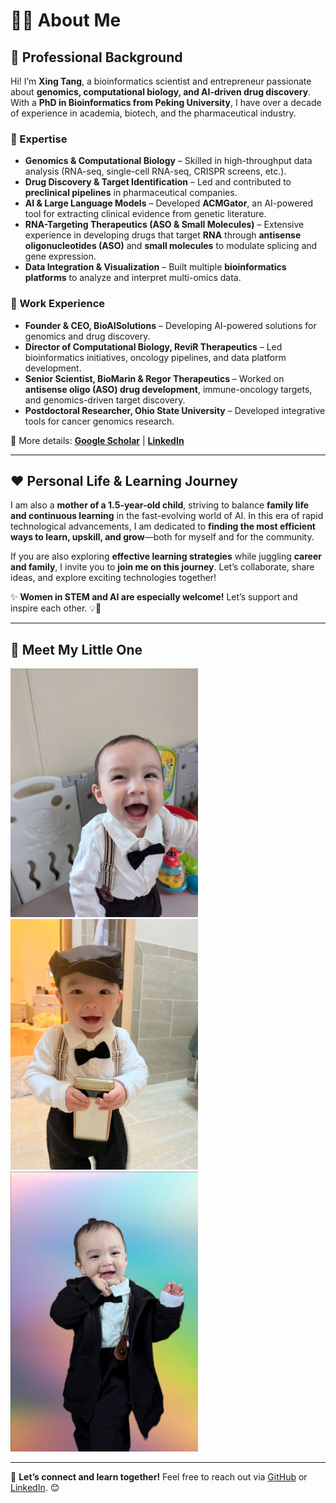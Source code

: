 # 👩‍💻 About Me  

## 🚀 Professional Background  

Hi! I’m **Xing Tang**, a bioinformatics scientist and entrepreneur passionate about **genomics, computational biology, and AI-driven drug discovery**. With a **PhD in Bioinformatics from Peking University**, I have over a decade of experience in academia, biotech, and the pharmaceutical industry.  

### 🔬 Expertise  
- **Genomics & Computational Biology** – Skilled in high-throughput data analysis (RNA-seq, single-cell RNA-seq, CRISPR screens, etc.).  
- **Drug Discovery & Target Identification** – Led and contributed to **preclinical pipelines** in pharmaceutical companies.  
- **AI & Large Language Models** – Developed **ACMGator**, an AI-powered tool for extracting clinical evidence from genetic literature.  
- **RNA-Targeting Therapeutics (ASO & Small Molecules)** – Extensive experience in developing drugs that target **RNA** through **antisense oligonucleotides (ASO)** and **small molecules** to modulate splicing and gene expression.  
- **Data Integration & Visualization** – Built multiple **bioinformatics platforms** to analyze and interpret multi-omics data.  

### 💼 Work Experience  
- **Founder & CEO, BioAISolutions** – Developing AI-powered solutions for genomics and drug discovery.  
- **Director of Computational Biology, ReviR Therapeutics** – Led bioinformatics initiatives, oncology pipelines, and data platform development.  
- **Senior Scientist, BioMarin & Regor Therapeutics** – Worked on **antisense oligo (ASO) drug development**, immune-oncology targets, and genomics-driven target discovery.  
- **Postdoctoral Researcher, Ohio State University** – Developed integrative tools for cancer genomics research.  

📌 More details: **[Google Scholar](https://scholar.google.com/citations?hl=en&user=F9arEIMAAAAJ)** | **[LinkedIn](https://www.linkedin.com/in/xing-tang-b021aa6a/)**  

---

## ❤️ Personal Life & Learning Journey  

I am also a **mother of a 1.5-year-old child**, striving to balance **family life and continuous learning** in the fast-evolving world of AI. In this era of rapid technological advancements, I am dedicated to **finding the most efficient ways to learn, upskill, and grow**—both for myself and for the community.  

If you are also exploring **effective learning strategies** while juggling **career and family**, I invite you to **join me on this journey**. Let’s collaborate, share ideas, and explore exciting technologies together!  

✨ **Women in STEM and AI are especially welcome!** Let’s support and inspire each other. 💡💪  

---

## 🍼 Meet My Little One  

<img src="https://github.com/XingTang2014/blog/blob/main/images/personal/baby_1.jpeg" alt="Baby Photo 1" width="300"/>  

<img src="https://github.com/XingTang2014/blog/blob/main/images/personal/baby_2.jpeg" alt="Baby Photo 2" width="300"/>  

<img src="https://github.com/XingTang2014/blog/blob/main/images/personal/baby_3.jpeg" alt="Baby Photo 3" width="300"/>


---

💌 **Let’s connect and learn together!** Feel free to reach out via [GitHub](https://github.com/XingTang2014) or [LinkedIn](https://www.linkedin.com/in/xing-tang-b021aa6a/). 😊
